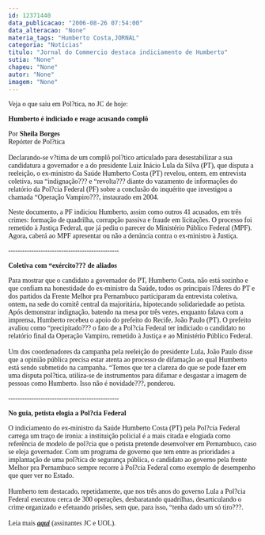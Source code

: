 ```yaml
---
id: 12371440
data_publicacao: "2006-08-26 07:54:00"
data_alteracao: "None"
materia_tags: "Humberto Costa,JORNAL"
categoria: "Notícias"
titulo: "Jornal do Commercio destaca indiciamento de Humberto"
sutia: "None"
chapeu: "None"
autor: "None"
imagem: "None"
---
```

<p><P><FONT face=Verdana>Veja o que saiu em Pol?tica, no JC de hoje:</FONT></P></p>
<p><P><FONT face=Verdana><STRONG>Humberto é indiciado e reage acusando complô</STRONG></FONT></P></p>
<p><P><FONT face=Verdana>Por <STRONG>Sheila Borges</STRONG><BR>Repórter de Pol?tica<BR><BR>Declarando-se v?tima de um complô pol?tico articulado para desestabilizar a sua candidatura a governador e a do presidente Luiz Inácio Lula da Silva (PT), que disputa a reeleição, o ex-ministro da Saúde Humberto Costa (PT) revelou, ontem, em entrevista coletiva, sua “indignação??? e “revolta??? diante do vazamento de informações do relatório da Pol?cia Federal (PF) sobre a conclusão do inquérito que investigou a chamada “Operação Vampiro???, instaurado em 2004. </FONT></P></p>
<p><P><FONT face=Verdana>Neste documento, a PF indiciou Humberto, assim como outros 41 acusados, em três crimes: formação de quadrilha, corrupção passiva e fraude em licitações. O processo foi remetido à Justiça Federal, que já pediu o parecer do Ministério Público Federal (MPF). Agora, caberá ao MPF apresentar ou não a denúncia contra o ex-ministro à Justiça.<BR></FONT><FONT face=Verdana></FONT></P></p>
<p><P><FONT face=Verdana>------------------------------------------------</FONT></P></p>
<p><P><FONT face=Verdana><STRONG>Coletiva com “exército??? de aliados</STRONG></FONT></P></p>
<p><P><FONT face=Verdana>Para mostrar que o candidato a governador do PT, Humberto Costa, não está sozinho e que confiam na honestidade do ex-ministro da Saúde, todos os principais l?deres do PT e dos partidos da Frente Melhor pra Pernambuco participaram da entrevista coletiva, ontem, na sede do comitê central da majoritária, hipotecando solidariedade ao petista. Após demonstrar indignação, batendo na mesa por três vezes, enquanto falava com a imprensa, Humberto recebeu o apoio do prefeito do Recife, João Paulo (PT). O prefeito avaliou como “precipitado??? o fato de a Pol?cia Federal ter indiciado o candidato no relatório final da Operação Vampiro, remetido à Justiça e ao Ministério Público Federal.<BR><BR>Um dos coordenadores da campanha pela reeleição do presidente Lula, João Paulo disse que a opinião pública precisa estar atenta ao processo de difamação ao qual Humberto está sendo submetido na campanha. “Temos que ter a clareza do que se pode fazer em uma disputa pol?tica, utiliza-se de instrumentos para difamar e desgastar a imagem de pessoas como Humberto. Isso não é novidade???, ponderou.<BR></FONT></P></p>
<p><P><FONT face=Verdana>------------------------------------------------<BR></FONT></P></p>
<p><P><FONT face=Verdana><STRONG>No guia, petista elogia a Pol?cia Federal</STRONG></FONT></P></p>
<p><P><FONT face=Verdana>O indiciamento do ex-ministro da Saúde Humberto Costa (PT) pela Pol?cia Federal carrega um traço de ironia: a instituição policial é a mais citada e elogiada como referência de modelo de pol?cia que o petista pretende desenvolver em Pernambuco, caso se eleja governador. Com um programa de governo que tem entre as prioridades a implantação de uma pol?tica de segurança pública, o candidato ao governo pela frente Melhor pra Pernambuco sempre recorre à Pol?cia Federal como exemplo de desempenho que quer ver no Estado.<BR> <BR>Humberto tem destacado, repetidamente, que nos três anos do governo Lula a Pol?cia Federal executou cerca de 300 operações, desbaratando quadrilhas, desarticulando o crime organizado e efetuando prisões, sem que, para isso, “tenha dado um só tiro???.<BR><BR>Leia mais <STRONG><EM><A href=\"https://jc3.uol.com.br/jornal/2006/08/26/not_198252.php\" target=_blank>aqui</A></EM></STRONG> (assinantes JC e UOL).</FONT></P> </p>
